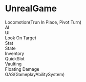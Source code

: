 # UnrealGame
Locomotion(Trun In Place, Pivot Turn)<br/>
AI<br/>
UI<br/>
Look On Target<br/>
Stat<br/>
State<br/>
Inventory<br/>
QuickSlot<br/>
Vaulting<br/>
Floating Damage<br/>
GAS(GameplayAbilitySystem)<br/>
